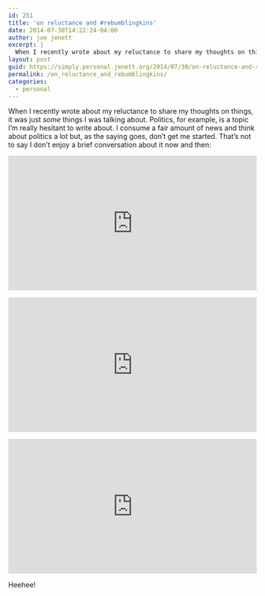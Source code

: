 ```yaml
---
id: 251
title: 'on reluctance and #rebumblingkins'
date: 2014-07-30T14:22:24-04:00
author: joe jenett
excerpt: |
  When I recently wrote about my reluctance to share my thoughts on things, it was just <i>some</i> things I was talking about. Politics, for example, is a topic I'm really hesitant to write about. I consume a fair amount of news and think about politics a lot but, as the saying goes, don't get me started. That's not to say I don't enjoy a brief conversation about it now and then... (<a href="http://jenett.org/simply.personal/on_reluctance_and_rebumblingkins/">more</a>)
layout: post
guid: https://simply.personal.jenett.org/2014/07/30/on-reluctance-and-rebumblingkins/
permalink: /on_reluctance_and_rebumblingkins/
categories:
  - personal
---
```

<p>When I recently wrote about my reluctance to share my thoughts on things, it was just <i>some</i> things I was talking about. Politics, for example, is a topic I’m really hesitant to write about. I consume a fair amount of news and think about politics a lot but, as the saying goes, don’t get me started. That’s not to say I don’t enjoy a brief conversation about it now and then:</p>
<div class="twitter-tweet twitter-tweet-rendered" style="display: flex; max-width: 550px; width: 100%; margin-top: 10px; margin-bottom: 10px;"><iframe id="twitter-widget-0" scrolling="no" allowtransparency="true" allowfullscreen="true" class="" style="position: static; visibility: visible; width: 482px; height: 273px; display: block; flex-grow: 1;" title="Twitter Tweet" src="https://platform.twitter.com/embed/Tweet.html?creatorScreenName=joejenett&amp;dnt=false&amp;embedId=twitter-widget-0&amp;features=eyJ0ZndfZXhwZXJpbWVudHNfY29va2llX2V4cGlyYXRpb24iOnsiYnVja2V0IjoxMjA5NjAwLCJ2ZXJzaW9uIjpudWxsfSwidGZ3X2hvcml6b25fdHdlZXRfZW1iZWRfOTU1NSI6eyJidWNrZXQiOiJodGUiLCJ2ZXJzaW9uIjpudWxsfSwidGZ3X3NwYWNlX2NhcmQiOnsiYnVja2V0Ijoib2ZmIiwidmVyc2lvbiI6bnVsbH19&amp;frame=false&amp;hideCard=false&amp;hideThread=false&amp;id=477496964544999424&amp;lang=en&amp;origin=https%3A%2F%2Fsimply.personal.jenett.org%2Fon_reluctance_and_rebumblingkins%2F&amp;sessionId=d85845b685b60cd9ee08724b6d55427c53d7d74d&amp;theme=light&amp;widgetsVersion=1890d59c%3A1627936082797&amp;width=550px" data-tweet-id="477496964544999424" frameborder="0"></iframe></div>
<p><script async="" src="//platform.twitter.com/widgets.js" charset="utf-8"></script></p>
<div class="twitter-tweet twitter-tweet-rendered" style="display: flex; max-width: 550px; width: 100%; margin-top: 10px; margin-bottom: 10px;"><iframe id="twitter-widget-1" scrolling="no" allowtransparency="true" allowfullscreen="true" class="" style="position: static; visibility: visible; width: 482px; height: 273px; display: block; flex-grow: 1;" title="Twitter Tweet" src="https://platform.twitter.com/embed/Tweet.html?creatorScreenName=joejenett&amp;dnt=false&amp;embedId=twitter-widget-1&amp;features=eyJ0ZndfZXhwZXJpbWVudHNfY29va2llX2V4cGlyYXRpb24iOnsiYnVja2V0IjoxMjA5NjAwLCJ2ZXJzaW9uIjpudWxsfSwidGZ3X2hvcml6b25fdHdlZXRfZW1iZWRfOTU1NSI6eyJidWNrZXQiOiJodGUiLCJ2ZXJzaW9uIjpudWxsfSwidGZ3X3NwYWNlX2NhcmQiOnsiYnVja2V0Ijoib2ZmIiwidmVyc2lvbiI6bnVsbH19&amp;frame=false&amp;hideCard=false&amp;hideThread=true&amp;id=477820918874398720&amp;lang=en&amp;origin=https%3A%2F%2Fsimply.personal.jenett.org%2Fon_reluctance_and_rebumblingkins%2F&amp;sessionId=d85845b685b60cd9ee08724b6d55427c53d7d74d&amp;theme=light&amp;widgetsVersion=1890d59c%3A1627936082797&amp;width=550px" data-tweet-id="477820918874398720" frameborder="0"></iframe></div>
<p><script async="" src="//platform.twitter.com/widgets.js" charset="utf-8"></script></p>
<div class="twitter-tweet twitter-tweet-rendered" style="display: flex; max-width: 550px; width: 100%; margin-top: 10px; margin-bottom: 10px;"><iframe id="twitter-widget-2" scrolling="no" allowtransparency="true" allowfullscreen="true" class="" style="position: static; visibility: visible; width: 482px; height: 273px; display: block; flex-grow: 1;" title="Twitter Tweet" src="https://platform.twitter.com/embed/Tweet.html?creatorScreenName=joejenett&amp;dnt=false&amp;embedId=twitter-widget-2&amp;features=eyJ0ZndfZXhwZXJpbWVudHNfY29va2llX2V4cGlyYXRpb24iOnsiYnVja2V0IjoxMjA5NjAwLCJ2ZXJzaW9uIjpudWxsfSwidGZ3X2hvcml6b25fdHdlZXRfZW1iZWRfOTU1NSI6eyJidWNrZXQiOiJodGUiLCJ2ZXJzaW9uIjpudWxsfSwidGZ3X3NwYWNlX2NhcmQiOnsiYnVja2V0Ijoib2ZmIiwidmVyc2lvbiI6bnVsbH19&amp;frame=false&amp;hideCard=false&amp;hideThread=true&amp;id=494544142517542914&amp;lang=en&amp;origin=https%3A%2F%2Fsimply.personal.jenett.org%2Fon_reluctance_and_rebumblingkins%2F&amp;sessionId=d85845b685b60cd9ee08724b6d55427c53d7d74d&amp;theme=light&amp;widgetsVersion=1890d59c%3A1627936082797&amp;width=550px" data-tweet-id="494544142517542914" frameborder="0"></iframe></div>
<p><script async="" src="//platform.twitter.com/widgets.js" charset="utf-8"></script></p>
<p>
Heehee!</p>
